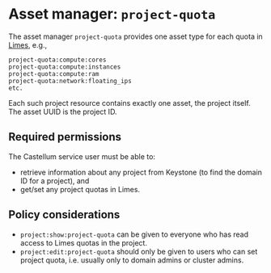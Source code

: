 # Asset manager: `project-quota`

The asset manager `project-quota` provides one asset type for each quota in [Limes](https://github.com/sapcc/limes), e.g.,

```
project-quota:compute:cores
project-quota:compute:instances
project-quota:compute:ram
project-quota:network:floating_ips
etc.
```

Each such project resource contains exactly one asset, the project itself. The asset UUID is the project ID.

## Required permissions

The Castellum service user must be able to:

- retrieve information about any project from Keystone (to find the domain ID for a project), and
- get/set any project quotas in Limes.

## Policy considerations

- `project:show:project-quota` can be given to everyone who has read access to Limes quotas in the project.
- `project:edit:project-quota` should only be given to users who can set project quota, i.e. usually only to domain
  admins or cluster admins.
